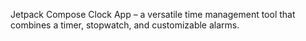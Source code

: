 Jetpack Compose Clock App – a versatile time management tool that combines a timer, stopwatch, and customizable alarms.
